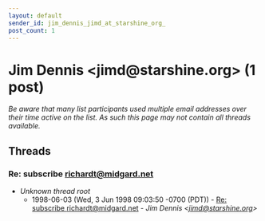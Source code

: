 ```yaml
---
layout: default
sender_id: jim_dennis_jimd_at_starshine_org_
post_count: 1
---
```


# Jim Dennis <jimd<span>@</span>starshine.org> (1 post)

_Be aware that many list participants used multiple email addresses over their time active on the list. As such this page may not contain all threads available._

## Threads

### Re: subscribe richardt@midgard.net
+ _Unknown thread root_
  + 1998-06-03 (Wed, 3 Jun 1998 09:03:50 -0700 (PDT)) - [Re: subscribe richardt@midgard.net](/archive/1998/06/41a6d273a123d625bf7cb6b63ce256deb806796875bae9a1393c1bfe596572f8) - _Jim Dennis \<jimd@starshine.org\>_

